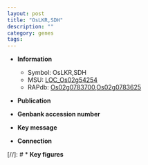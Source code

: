 ```yaml
---
layout: post
title: "OsLKR,SDH"
description: ""
category: genes
tags: 
---
```


* **Information**  
    + Symbol: OsLKR,SDH  
    + MSU: [LOC_Os02g54254](http://rice.uga.edu/cgi-bin/ORF_infopage.cgi?orf=LOC_Os02g54254)  
    + RAPdb: [Os02g0783700](http://rapdb.dna.affrc.go.jp/viewer/gbrowse_details/irgsp1?name=Os02g0783700),[Os02g0783625](http://rapdb.dna.affrc.go.jp/viewer/gbrowse_details/irgsp1?name=Os02g0783625)  

* **Publication**  

* **Genbank accession number**  

* **Key message**  

* **Connection**  

[//]: # * **Key figures**  


